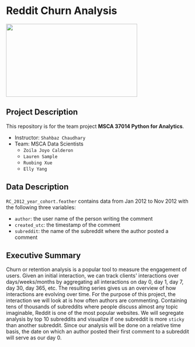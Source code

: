 # Reddit Churn Analysis

<img src='https://www.adweek.com/wp-content/uploads/2019/10/Reddit-Logo-Horizontal.png.webp' width='359' height='200'>

## Project Description
This repository is for the team project **MSCA 37014 Python for Analytics**.
* Instructor: `Shahbaz Chaudhary`
* Team: MSCA Data Scientists 
  * `Zoila Joyo Calderon`
  * `Lauren Sample`
  * `Ruobing Xue`
  * `Elly Yang`

## Data Description
`RC_2012_year_cohort.feather` contains data from Jan 2012 to Nov 2012 with the following three variables:
* `author`: the user name of the person writing the comment
* `created_utc`: the timestamp of the comment
* `subreddit`: the name of the subreddit where the author posted a comment

## Executive Summary
Churn or retention analysis is a popular tool to measure the engagement of users. Given an initial interaction, we can track clients' interactions over days/weeks/months by aggregating all interactions on day 0, day 1, day 7, day 30, day 365, etc. The resulting series gives us an overview of how interactions are evolving over time. For the purpose of this project, the interaction we will look at is how often authors are commenting. Containing tens of thousands of subreddits where people discuss almost any topic imaginable, Reddit is one of the most popular websites. We will segregate analysis by top 10 subreddits and visualize if one subreddit is more `sticky` than another subreddit. Since our analysis will be done on a relative time basis, the date on which an author posted their first comment to a subreddit will serve as our day 0.